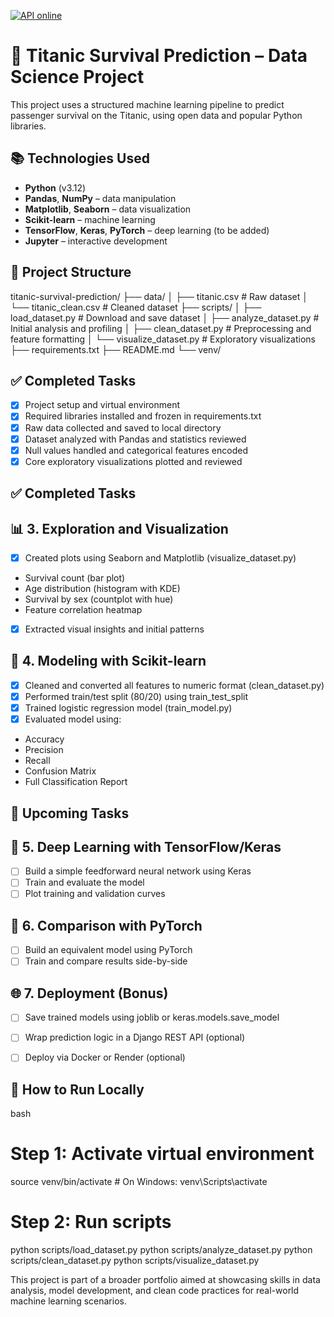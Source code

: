 [![API online](https://img.shields.io/badge/🔮%20Titanic%20IA-Online-brightgreen)](https://titanic-api-ezpf.onrender.com)

# 🧠 Titanic Survival Prediction – Data Science Project

This project uses a structured machine learning pipeline to predict passenger survival on the Titanic, using open data and popular Python libraries.

## 📚 Technologies Used

- **Python** (v3.12)
- **Pandas**, **NumPy** – data manipulation
- **Matplotlib**, **Seaborn** – data visualization
- **Scikit-learn** – machine learning
- **TensorFlow**, **Keras**, **PyTorch** – deep learning (to be added)
- **Jupyter** – interactive development

## 📁 Project Structure

titanic-survival-prediction/
├── data/
│ ├── titanic.csv # Raw dataset
│ └── titanic_clean.csv # Cleaned dataset
├── scripts/
│ ├── load_dataset.py # Download and save dataset
│ ├── analyze_dataset.py # Initial analysis and profiling
│ ├── clean_dataset.py # Preprocessing and feature formatting
│ └── visualize_dataset.py # Exploratory visualizations
├── requirements.txt
├── README.md
└── venv/


## ✅ Completed Tasks

- [x] Project setup and virtual environment
- [x] Required libraries installed and frozen in requirements.txt
- [x] Raw data collected and saved to local directory
- [x] Dataset analyzed with Pandas and statistics reviewed
- [x] Null values handled and categorical features encoded
- [x] Core exploratory visualizations plotted and reviewed

## ✅ Completed Tasks

## 📊 3. Exploration and Visualization
- [x] Created plots using Seaborn and Matplotlib (visualize_dataset.py)
- Survival count (bar plot)
- Age distribution (histogram with KDE)
- Survival by sex (countplot with hue)
- Feature correlation heatmap
- [x] Extracted visual insights and initial patterns

## 🧠 4. Modeling with Scikit-learn
- [x] Cleaned and converted all features to numeric format (clean_dataset.py)
- [x] Performed train/test split (80/20) using train_test_split
- [x] Trained logistic regression model (train_model.py)
- [x] Evaluated model using:
- Accuracy
- Precision
- Recall
- Confusion Matrix
- Full Classification Report

## 🧪 Upcoming Tasks

## 🤖 5. Deep Learning with TensorFlow/Keras
- [ ] Build a simple feedforward neural network using Keras
- [ ] Train and evaluate the model
- [ ] Plot training and validation curves

## 🔁 6. Comparison with PyTorch
- [ ] Build an equivalent model using PyTorch
- [ ] Train and compare results side-by-side

## 🌐 7. Deployment (Bonus)
- [ ] Save trained models using joblib or keras.models.save_model
- [ ] Wrap prediction logic in a Django REST API (optional)
- [ ] Deploy via Docker or Render (optional)



## 🧬 How to Run Locally

bash
# Step 1: Activate virtual environment
source venv/bin/activate  # On Windows: venv\Scripts\activate

# Step 2: Run scripts
python scripts/load_dataset.py
python scripts/analyze_dataset.py
python scripts/clean_dataset.py
python scripts/visualize_dataset.py

This project is part of a broader portfolio aimed at showcasing skills in data analysis, model development, and clean code practices for real-world machine learning scenarios.


